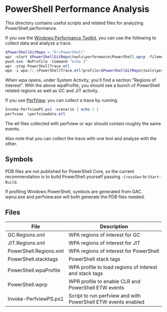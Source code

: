 
# PowerShell Performance Analysis

This directory contains useful scripts and related files for analyzing PowerShell performance.

If you use the [Windows Performance Toolkit](https://developer.microsoft.com/en-US/windows/downloads/windows-10-sdk), you can use the following to collect data and analyze a trace.

```PowerShell
$PowerShellGitRepo = "D:\PowerShell"
wpr -start $PowerShellGitRepo\tools\performance\PowerShell.wprp -filemode
pwsh.exe -NoProfile -Command "echo 1"
wpr -stop PowerShellTrace.etl
wpa -i wpa://.\PowerShellTrace.etl?profile=$PowerShellGitRepo\tools\performance\PowerShell.wpaProfile
```

When wpa opens, under System Activity, you'll find a section "Regions of Interest".
With the above wpaProfile, you should see a bunch of PowerShell related regions as well as GC and JIT activity.

If you use [PerfView](https://github.com/microsoft/perfview), you can collect a trace by running

```PowerShell
Invoke-PerfviewPS.ps1 -scenario { echo 1 }
perfview .\perfviewdata.etl
```

The etl files collected with perfview or wpr should contain roughly the same events.

Also note that you can collect the trace with one tool and analyze with the other.

## Symbols

PDB files are not published for PowerShell Core,
so the current recommendation is to build PowerShell yourself passing `-CrossGen` to `Start-Build`.

If profiling Windows PowerShell, symbols are generated from GAC.
wprui.exe and perfview.exe will both generate the PDB files needed.

## Files

| File | Description |
| ---- | ----------- |
| GC.Regions.xml | WPA regions of interest for GC |
| JIT.Regions.xml | WPA regions of interest for JIT |
| PowerShell.Regions.xml | WPA regions of interest for PowerShell |
| PowerShell.stacktags | PowerShell stack tags |
| PowerShell.wpaProfile | WPA profile to load regions of interest and stack tags |
| PowerShell.wprp | WPR profile to enable CLR and PowerShell ETW events |
| Invoke-PerfviewPS.ps1 | Script to run perfview and with PowerShell ETW events enabled |

